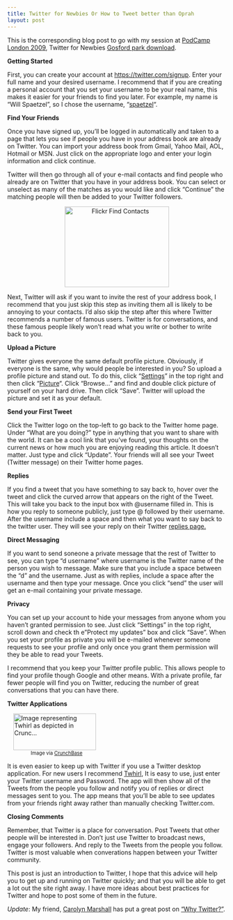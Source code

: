 ```yaml
---
title: Twitter for Newbies Or How to Tweet better than Oprah
layout: post
---
```


<p>This is the corresponding blog post to go with my session at <a href="http://podcamplondon.com">PodCamp London 2009</a>, Twitter for Newbies <a class="gynEKE" href="http://movietraff.com/download-dvd-hd-movie-gosford-park.html">Gosford park download</a>.</p> 
 
<p><strong>Getting Started</strong></p> 
 
<p>First, you can create your account at <a title="https://twitter.com/signup" href="https://twitter.com/signup">https://twitter.com/signup</a>. Enter your full name and your desired username. I recommend that if you are creating a personal account that you set your username to be your real name, this makes it easier for your friends to find you later. For example, my name is &#8220;Will Spaetzel&#8221;, so I chose the username, &#8220;<a title="Spaetzel" href="https://twitter.com/spaetzel">spaetzel</a>&#8220;.</p> 
 
<p><strong>Find Your Friends</strong></p> 
 
<p>Once you have signed up, you&#8217;ll be logged in automatically and taken to a page that lets you see if people you have in your address book are already on Twitter. You can import your address book from Gmail, Yahoo Mail, AOL, Hotmail or MSN. Just click on the appropriate logo and enter your login information and click continue.</p> 
 
<p>Twitter will then go through all of your e-mail contacts and find people who already are on Twitter that you have in your address book. You can select or unselect as many of the matches as you would like and click &#8220;Continue&#8221; the matching people will then be added to your Twitter followers.</p> 
 
<p style="text-align: center;"><a title="Flickr Find Contacts by William Spaetzel, on Flickr" href="http://www.flickr.com/photos/redune/3482153470/"><img class="aligncenter" src="http://farm4.static.flickr.com/3658/3482153470_2cc8f0db8a_m.jpg" alt="Flickr Find Contacts" width="240" height="185"></a></p> 
 
<p style="text-align: left;">Next, Twitter will ask if you want to invite the rest of your address book, I recommend that you just skip this step as inviting them all is likely to be annoying to your contacts. I&#8217;d also skip the step after this where Twitter recommends a number of famous users. Twitter is for conversations, and these famous people likely won&#8217;t read what you write or bother to write back to you.</p> 
 
<p style="text-align: left;"><strong>Upload a Picture</strong></p> 
 
<p style="text-align: left;">Twitter gives everyone the same default profile picture. Obviously, if everyone is the same, why would people be interested in you? So upload a profile picture and stand out. To do this, click &#8220;<a href="http://twitter.com/account/settings">Settings</a>&#8221; in the top right and then click &#8220;<a href="http://twitter.com/account/picture">Picture</a>&#8220;. Click &#8220;Browse&#8230;&#8221; and find and double click picture of yourself on your hard drive. Then click &#8220;Save&#8221;. Twitter will upload the picture and set it as your default.</p> 
 
<p style="text-align: left;"><strong>Send your First Tweet</strong></p> 
 
<p style="text-align: left;">Click the Twitter logo on the top-left to go back to the Twitter home page. Under &#8220;What are you doing?&#8221; type in anything that you want to share with the world. It can be a cool link that you&#8217;ve found, your thoughts on the current news or how much you are enjoying reading this article. It doesn&#8217;t matter. Just type and click &#8220;Update&#8221;. Your friends will all see your Tweet (Twitter message) on their Twitter home pages.</p> 
 
<p style="text-align: left;"><strong>Replies</strong></p> 
 
<p style="text-align: left;">If you find a tweet that you have something to say back to, hover over the tweet and click the curved arrow that appears on the right of the Tweet. This will take you back to the input box with @username filled in. This is how you reply to someone publicly, just type @ followed by their username. After the username include a space and then what you want to say back to the twitter user. They will see your reply on their Twitter <a href="http://twitter.com/replies">replies page.</a></p> 
 
<p style="text-align: left;"><strong>Direct Messaging</strong></p> 
 
<p style="text-align: left;">If you want to send soneone a private message that the rest of Twitter to see, you can type &#8220;d username&#8221; where username is the Twitter name of the person you wish to message. Make sure that you include a space between the &#8220;d&#8221; and the username. Just as with replies, include a space after the username and then type your message. Once you click &#8220;send&#8221; the user will get an e-mail containing your private message.</p> 
 
<p style="text-align: left;"><strong>Privacy</strong></p> 
 
<p style="text-align: left;">You can set up your account to hide your messages from anyone whom you haven&#8217;t granted permission to see. Just click &#8220;Settings&#8221; in the top right, scroll down and check th e&#8221;Protect my updates&#8221; box and click &#8220;Save&#8221;. When you set your profile as private you will be e-mailed whenever someone requests to see your profile and only once you grant them permission will they be able to read your Tweets.</p> 
 
<p style="text-align: left;">I recommend that you keep your Twitter profile public. This allows people to find your profile though Google and other means. With a private profile, far fewer people will find you on Twitter, reducing the number of great conversations that you can have there.</p> 
 
<p style="text-align: left;"><strong>Twitter Applications</strong></p> 
 
<div class="zemanta-img" style="margin: 1em; display: block;"> 
<div><dl class="wp-caption alignright" style="width: 200px;"> <dt class="wp-caption-dt"><a href="http://www.crunchbase.com/company/twhirl"><img title="Image representing Twhirl as depicted in Crunc..." src="http://www.crunchbase.com/assets/images/resized/0001/5695/15695v1-max-450x450.png" alt="Image representing Twhirl as depicted in Crunc..." width="190" height="84"></a></dt> <dd class="wp-caption-dd zemanta-img-attribution" style="font-size: 0.8em;">Image via <a href="http://www.crunchbase.com">CrunchBase</a></dd> </dl></div> 
</div> 
 
<p>It is even easier to keep up with Twitter if you use a Twitter desktop application. For new users I recommend <a href="http://www.twhirl.org/">Twhirl</a>, It is easy to use, just enter your Twitter username and Password. The app will then show all of the Tweets from the people you follow and notify you of replies or direct messages sent to you. The app means that you&#8217;ll be able to see updates from your friends right away rather than manually checking Twitter.com.</p> 
 
<p><strong>Closing Comments</strong></p> 
 
<p>Remember, that Twitter is a place for conversation. Post Tweets that other people will be interested in. Don&#8217;t just use Twitter to broadcast news, engage your followers. And reply to the Tweets from the people you follow. Twitter is most valuable when converations happen between your Twitter community.</p> 
 
<p>This post is just an introduction to Twitter, I hope that this advice will help you to get up and running on Twitter quickly; and that you will be able to get a lot out the site right away. I have more ideas about best practices for Twitter and hope to post some of them in the future.</p> 
 
<p><em>Update</em>: My friend, <a href="http://karolijn.ca">Carolyn Marshall</a> has put a great post on <a href="http://karolijn.ca/why-twitter/">&#8220;Why Twitter?&#8221;</a>.</p> 

